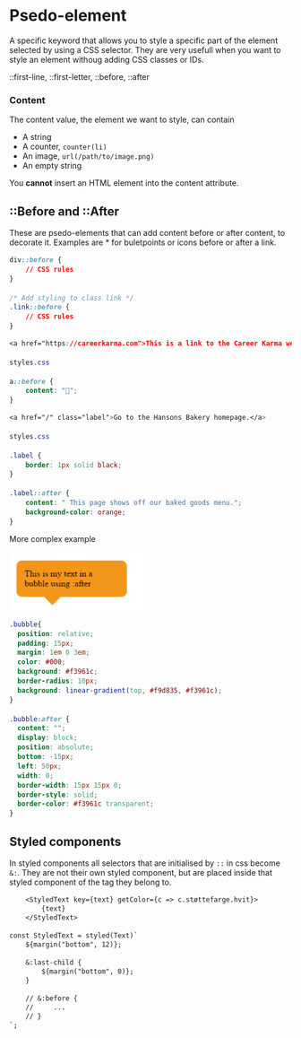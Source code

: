 # Psedo-element

A specific keyword that allows you to style a specific part of the element selected by using a CSS selector. They are very usefull when you want to style an element withoug adding CSS classes or IDs.

::first-line, ::first-letter, ::before, ::after

### Content

The content value, the element we want to style, can contain
* A string
* A counter, `counter(li)`
* An image, `url(/path/to/image.png)`
* An empty string

You **cannot** insert an HTML element into the content attribute.

## ::Before and ::After

These are psedo-elements that can add content before or after content, to decorate it. Examples are * for buletpoints or icons before or after a link.

```css
div::before {
	// CSS rules
}

/* Add styling to class link */
.link::before {
	// CSS rules
}
```

```css
<a href="https://careerkarma.com">This is a link to the Career Karma webpage.</a>

styles.css

a::before {
	content: "🔗";
}
```

```css
<a href="/" class="label">Go to the Hansons Bakery homepage.</a>

styles.css

.label {
	border: 1px solid black;
}

.label::after {
	content: " This page shows off our baked goods menu.";
	background-color: orange;
}
```

More complex example

<img src="before.PNG" alt="drawing" width="250"/>

```css
.bubble{
  position: relative;
  padding: 15px;
  margin: 1em 0 3em;
  color: #000;
  background: #f3961c;
  border-radius: 10px;
  background: linear-gradient(top, #f9d835, #f3961c);
}

.bubble:after {
  content: "";
  display: block; 
  position: absolute;
  bottom: -15px;
  left: 50px;
  width: 0;
  border-width: 15px 15px 0;
  border-style: solid;
  border-color: #f3961c transparent;
}
```

## Styled components

In styled components all selectors that are initialised by `::` in css become `&:`. They are not their own styled component, but are placed inside that styled component of the tag they belong to.

```tsx
	<StyledText key={text} getColor={c => c.støttefarge.hvit}>
		{text}
	</StyledText>

const StyledText = styled(Text)`
	${margin("bottom", 12)};

	&:last-child {
		${margin("bottom", 0)};
	}

    // &:before {
    //     ...
    // }
`;
```